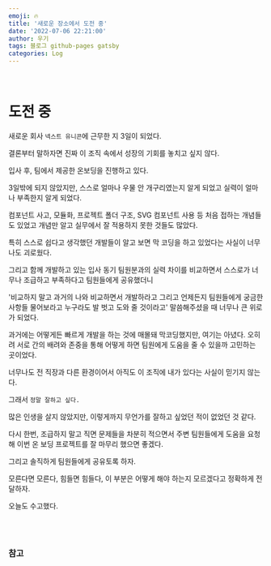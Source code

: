 ```yaml
---
emoji: 🔥
title: '새로운 장소에서 도전 중'
date: '2022-07-06 22:21:00'
author: 우기
tags: 블로그 github-pages gatsby
categories: Log
---
```


<br>

# 도전 중

새로운 회사 `넥스트 유니콘`에 근무한 지 3일이 되었다.

결론부터 말하자면 진짜 이 조직 속에서 성장의 기회를 놓치고 싶지 않다.

입사 후, 팀에서 제공한 온보딩을 진행하고 있다.

3일밖에 되지 않았지만, 스스로 얼마나 우물 안 개구리였는지 알게 되었고 실력이 얼마나 부족한지 알게 되었다.

컴포넌트 사고, 모듈화, 프로젝트 폴더 구조, SVG 컴포넌트 사용 등 처음 접하는 개념들도 있었고 개념만 알고 실무에서 잘 적용하지 못한 것들도 많았다.

특히 스스로 쉽다고 생각했던 개발들이 알고 보면 막 코딩을 하고 있었다는 사실이 너무나도 괴로웠다.

그리고 함께 개발하고 있는 입사 동기 팀원분과의 실력 차이를 비교하면서 스스로가 너무나 조급하고 부족하다고 팀원들에게 공유했더니

'비교하지 말고 과거의 나와 비교하면서 개발하라고 그리고 언제든지 팀원들에게 궁금한 사항들 물어보라고 누구라도 발 벗고 도와 줄 것이라고' 말씀해주셨을 때 너무나 큰 위로가 되었다.

과거에는 어떻게든 빠르게 개발을 하는 것에 매몰돼 막코딩했지만, 여기는 아녔다. 오히려 서로 간의 배려와 존중을 통해 어떻게 하면 팀원에게 도움을 줄 수 있을까 고민하는 곳이었다.

너무나도 전 직장과 다른 환경이어서 아직도 이 조직에 내가 있다는 사실이 믿기지 않는다.

그래서 `정말 잘하고 싶다.` 

많은 인생을 살지 않았지만, 이렇게까지 무언가를 잘하고 싶었던 적이 없었던 것 같다.

다시 한번, 조급하지 말고 직면 문제들을 차분히 적으면서 주변 팀원들에게 도움을 요청해 이번 온 보딩 프로젝트를 잘 마무리 했으면 좋겠다.

그리고 솔직하게 팀원들에게 공유토록 하자.

모른다면 모른다, 힘들면 힘들다, 이 부분은 어떻게 해야 하는지 모르겠다고 정확하게 전달하자.

오늘도 수고했다.

<br>
<br>

### 참고


```toc
```